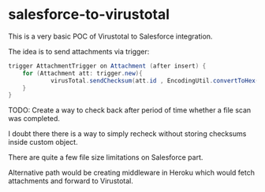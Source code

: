 # salesforce-to-virustotal

This is a very basic POC of Virustotal to Salesforce integration.

The idea is to send attachments via trigger:
```java
trigger AttachmentTrigger on Attachment (after insert) {
    for (Attachment att: trigger.new){
		    virusTotal.sendChecksum(att.id , EncodingUtil.convertToHex(crypto.generateDigest('SHA256', att.body)), att.BodyLength);
    }
}
```
TODO: 
Create a way to check back after period of time whether a file scan was completed.

I doubt there there is a way to simply recheck without storing checksums inside custom object.

There are quite a few file size limitations on Salesforce part. 

Alternative path would be creating middleware in Heroku which would fetch attachments and forward to Virustotal.